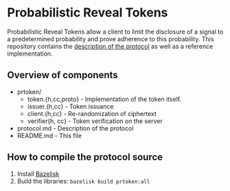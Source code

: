 # Probabilistic Reveal Tokens

Probabilistic Reveal Tokens allow a client to limit the disclosure of a signal
to a predetermined probability and prove adherence to this probability.
This repository contains the
[description of the protocol](protocol.md) as well as a reference
implementation.

## Overview of components

+ prtoken/
  +   token.{h,cc,proto} - Implementation of the token itself.
  +   issuer.{h,cc} - Token issuance
  +   client.{h,cc} - Re-randomization of ciphertext
  +   verifier{h, cc} - Token verification on the server
+   protocol.md - Description of the protocol
+  README.md - This file

## How to compile the protocol source
1. Install [Bazelisk](https://github.com/bazelbuild/bazelisk)
2. Build the libraries: `bazelisk build prtoken:all`

